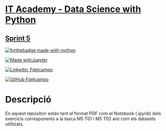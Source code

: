 # [IT Academy - Data Science with Python](https://www.barcelonactiva.cat/es/itacademy)
## [Sprint 5](https://github.com/Pacs7/estructures_Dataframe/tree/main/Sprint5)

[![forthebadge made-with-python](http://ForTheBadge.com/images/badges/made-with-python.svg)](https://www.python.org/)  
 
[![Made withJupyter](https://img.shields.io/badge/Made%20with-Jupyter-orange?style=for-the-badge&logo=Jupyter)](https://jupyter.org/try)   

[![Linkedin: Fdelcampo](https://img.shields.io/badge/-FranciscodelCampo-blue?style=flat-square&logo=Linkedin&logoColor=white&link=https://www.linkedin.com/in/franciscodelcampo7/)](https://www.linkedin.com/in/franciscodelcampo7/)  

[![GitHub Fdelcampo](https://img.shields.io/github/followers/Pacs7?label=follow&style=social)](https://github.com/Pacs7)

# Descripció

En aquest repositori estàn tant el format PDF com el Notebook (.ipynb) dels exercicis corresponents a la tasca M5 T01 i M5 T02 així com els datasets utilitzats.

